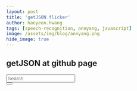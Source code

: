 ```yaml
---
layout: post
title: 'getJSON flicker' 
author: haeyeon.hwang
tags: [speech-recognition, annyang, javascript]
image: /assets/img/blog/annyang.png
hide_image: true
---
```


## **getJSON at github page**

<link href="/assets/css/bootstrap-3.1.1.min.css" rel="stylesheet" type="text/css"/>
<link href="/assets/css/bootstrap-theme-3.1.1.min.css" rel="stylesheet" type="text/css"/>
<link href="/assets/css/jquery-ui-1.10.4.min.css" rel="stylesheet" type="text/css"/>

<script src="/assets/js/jquery-1.10.2.min.js"></script>
<script src="/assets/js/jquery-ui-1.10.4.min.js"></script>
<script src="/assets/js/bootstrap-3.1.1.min.js"></script>


<div class="input-group input-group-lg">
  <input type="text" id="getjson-demo-input" class="form-control" placeholder="Search">
  <div class="input-group-btn">
    <button id="getjson-demo-btn" class="btn btn-default" type="submit"><i class="glyphicon glyphicon-search"></i></button>
  </div>
</div>
<br><br>
<div id='getjson-demo-block' class='container'>
  <div id='getjson-demo'></div>
</div>
